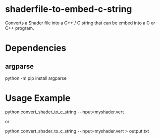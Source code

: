 # shaderfile-to-embed-c-string
Converts a Shader file into a C++ / C string that can be embed into a C or C++ program.

# Dependencies
## argparse
python -m pip install argparse


# Usage Example
python convert_shader_to_c_string --input=myshader.vert

or 

python convert_shader_to_c_string --input=myshader.vert > output.txt
